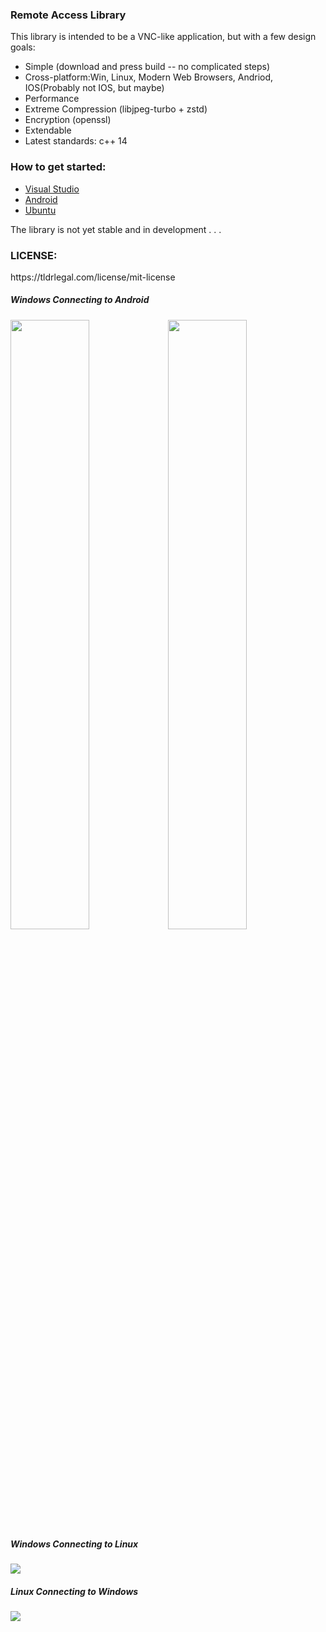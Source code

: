 <h3>Remote Access Library</h3>
<p>This library is intended to be a VNC-like application, but with a few design goals:
<ul>
<li>
Simple  (download and press build -- no complicated steps)
</li>
<li>
Cross-platform:Win, Linux, Modern Web Browsers, Andriod, IOS(Probably not IOS, but maybe)
</li>
<li>
Performance 
</li>
<li>
Extreme Compression (libjpeg-turbo + zstd)
</li>
<li>
Encryption (openssl)
</li>
<li>
Extendable 
</li>
<li>
Latest standards: c++ 14 
</li>
</ul>
<h3>How to get started:</h3>
<ul>
<li>
<a href="https://github.com/smasherprog/Remote_Access_Library/wiki/Visual-Studio-Development">Visual Studio</a>
</li>
<li><a href="https://github.com/smasherprog/Remote_Access_Library/wiki/Android-Development">Android</a> </li>
<li>
<a href="https://github.com/smasherprog/Remote_Access_Library/wiki/Ubuntu-Development">Ubuntu</a>
</li>
</ul>
</p>
<p>The library is not yet stable and in development . . . </p>


<h3>LICENSE:</h3>
<p>https://tldrlegal.com/license/mit-license</p>
<p>
<h5>Windows Connecting to Android</h5>
<img style="width:50%;float:left;" src="https://raw.githubusercontent.com/smasherprog/Remote_Access_Library/master/Android.PNG" target="_blank"/>
<img style="width:50%;float:left;" src="https://raw.githubusercontent.com/smasherprog/Remote_Access_Library/master/android2.PNG" target="_blank"/>
</p>
<p>
<h5>Windows Connecting to Linux</h5>
<img src="https://raw.githubusercontent.com/smasherprog/Remote_Access_Library/master/Windows_to_Linux.png" target="_blank"/>
</p>
<p>
<h5>Linux Connecting to Windows</h5>
<img src="https://raw.githubusercontent.com/smasherprog/Remote_Access_Library/master/linux_to_windows.png" target="_blank"/>
</p>

